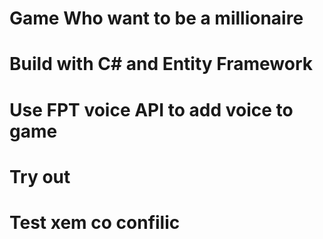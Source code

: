 # Game Who want to be a millionaire
# Build with C# and Entity Framework 
# Use FPT voice API to add voice to game
# Try out

# Test xem co confilic
